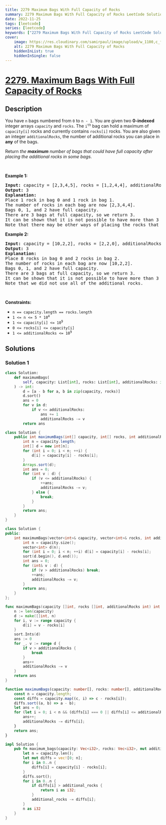 ```yaml
---
title: 2279 Maximum Bags With Full Capacity of Rocks
summary: 2279 Maximum Bags With Full Capacity of Rocks LeetCode Solution Explained
date: 2022-11-25
tags: [leetcode]
series: [leetcode]
keywords: ["2279 Maximum Bags With Full Capacity of Rocks LeetCode Solution Explained in all languages", "2279 Maximum Bags With Full Capacity of Rocks", "LeetCode", "leetcode solution in Python3 C++ Java Go PHP Ruby Swift TypeScript Rust C# JavaScript C", "GeeksforGeeks", "InterviewBit", "Coding Ninjas", "HackerRank", "HackerEarth", "CodeChef", "TopCoder", "AlgoExpert", "freeCodeCamp", "Codeforces", "GitHub", "AtCoder", "Samir Paul"]
cover:
    image: https://res.cloudinary.com/samirpaul/image/upload/w_1100,c_fit,co_rgb:FFFFFF,l_text:Arial_75_bold:2279 Maximum Bags With Full Capacity of Rocks - Solution Explained/problem-solving.webp
    alt: 2279 Maximum Bags With Full Capacity of Rocks
    hiddenInList: true
    hiddenInSingle: false
---
```



# [2279. Maximum Bags With Full Capacity of Rocks](https://leetcode.com/problems/maximum-bags-with-full-capacity-of-rocks)


## Description

<p>You have <code>n</code> bags numbered from <code>0</code> to <code>n - 1</code>. You are given two <strong>0-indexed</strong> integer arrays <code>capacity</code> and <code>rocks</code>. The <code>i<sup>th</sup></code> bag can hold a maximum of <code>capacity[i]</code> rocks and currently contains <code>rocks[i]</code> rocks. You are also given an integer <code>additionalRocks</code>, the number of additional rocks you can place in <strong>any</strong> of the bags.</p>

<p>Return<em> the <strong>maximum</strong> number of bags that could have full capacity after placing the additional rocks in some bags.</em></p>

<p>&nbsp;</p>
<p><strong class="example">Example 1:</strong></p>

<pre>
<strong>Input:</strong> capacity = [2,3,4,5], rocks = [1,2,4,4], additionalRocks = 2
<strong>Output:</strong> 3
<strong>Explanation:</strong>
Place 1 rock in bag 0 and 1 rock in bag 1.
The number of rocks in each bag are now [2,3,4,4].
Bags 0, 1, and 2 have full capacity.
There are 3 bags at full capacity, so we return 3.
It can be shown that it is not possible to have more than 3 bags at full capacity.
Note that there may be other ways of placing the rocks that result in an answer of 3.
</pre>

<p><strong class="example">Example 2:</strong></p>

<pre>
<strong>Input:</strong> capacity = [10,2,2], rocks = [2,2,0], additionalRocks = 100
<strong>Output:</strong> 3
<strong>Explanation:</strong>
Place 8 rocks in bag 0 and 2 rocks in bag 2.
The number of rocks in each bag are now [10,2,2].
Bags 0, 1, and 2 have full capacity.
There are 3 bags at full capacity, so we return 3.
It can be shown that it is not possible to have more than 3 bags at full capacity.
Note that we did not use all of the additional rocks.
</pre>

<p>&nbsp;</p>
<p><strong>Constraints:</strong></p>

<ul>
	<li><code>n == capacity.length == rocks.length</code></li>
	<li><code>1 &lt;= n &lt;= 5 * 10<sup>4</sup></code></li>
	<li><code>1 &lt;= capacity[i] &lt;= 10<sup>9</sup></code></li>
	<li><code>0 &lt;= rocks[i] &lt;= capacity[i]</code></li>
	<li><code>1 &lt;= additionalRocks &lt;= 10<sup>9</sup></code></li>
</ul>

## Solutions

### Solution 1

<!-- tabs:start -->

```python
class Solution:
    def maximumBags(
        self, capacity: List[int], rocks: List[int], additionalRocks: int
    ) -> int:
        d = [a - b for a, b in zip(capacity, rocks)]
        d.sort()
        ans = 0
        for v in d:
            if v <= additionalRocks:
                ans += 1
                additionalRocks -= v
        return ans
```

```java
class Solution {
    public int maximumBags(int[] capacity, int[] rocks, int additionalRocks) {
        int n = capacity.length;
        int[] d = new int[n];
        for (int i = 0; i < n; ++i) {
            d[i] = capacity[i] - rocks[i];
        }
        Arrays.sort(d);
        int ans = 0;
        for (int v : d) {
            if (v <= additionalRocks) {
                ++ans;
                additionalRocks -= v;
            } else {
                break;
            }
        }
        return ans;
    }
}
```

```cpp
class Solution {
public:
    int maximumBags(vector<int>& capacity, vector<int>& rocks, int additionalRocks) {
        int n = capacity.size();
        vector<int> d(n);
        for (int i = 0; i < n; ++i) d[i] = capacity[i] - rocks[i];
        sort(d.begin(), d.end());
        int ans = 0;
        for (int& v : d) {
            if (v > additionalRocks) break;
            ++ans;
            additionalRocks -= v;
        }
        return ans;
    }
};
```

```go
func maximumBags(capacity []int, rocks []int, additionalRocks int) int {
	n := len(capacity)
	d := make([]int, n)
	for i, v := range capacity {
		d[i] = v - rocks[i]
	}
	sort.Ints(d)
	ans := 0
	for _, v := range d {
		if v > additionalRocks {
			break
		}
		ans++
		additionalRocks -= v
	}
	return ans
}
```

```ts
function maximumBags(capacity: number[], rocks: number[], additionalRocks: number): number {
    const n = capacity.length;
    const diffs = capacity.map((c, i) => c - rocks[i]);
    diffs.sort((a, b) => a - b);
    let ans = 0;
    for (let i = 0; i < n && (diffs[i] === 0 || diffs[i] <= additionalRocks); i++) {
        ans++;
        additionalRocks -= diffs[i];
    }
    return ans;
}
```

```rust
impl Solution {
    pub fn maximum_bags(capacity: Vec<i32>, rocks: Vec<i32>, mut additional_rocks: i32) -> i32 {
        let n = capacity.len();
        let mut diffs = vec![0; n];
        for i in 0..n {
            diffs[i] = capacity[i] - rocks[i];
        }
        diffs.sort();
        for i in 0..n {
            if diffs[i] > additional_rocks {
                return i as i32;
            }
            additional_rocks -= diffs[i];
        }
        n as i32
    }
}
```

<!-- tabs:end -->

<!-- end -->
